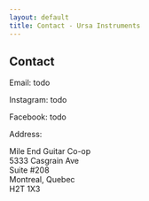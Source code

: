 ```yaml
---
layout: default
title: Contact - Ursa Instruments
---
```


## Contact

Email: todo

Instagram: todo

Facebook: todo

Address:

Mile End Guitar Co-op\
5333 Casgrain Ave\
Suite #208\
Montreal, Quebec\
H2T 1X3